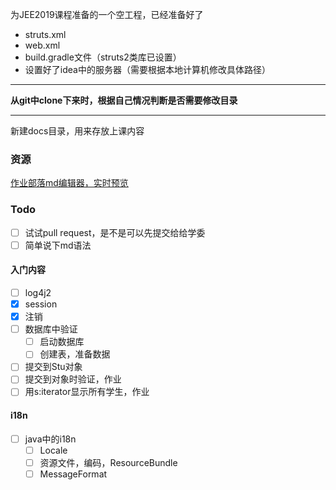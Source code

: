 为JEE2019课程准备的一个空工程，已经准备好了
- struts.xml
- web.xml
- build.gradle文件（struts2类库已设置）
- 设置好了idea中的服务器（需要根据本地计算机修改具体路径）

---
**从git中clone下来时，根据自己情况判断是否需要修改目录**

---
新建docs目录，用来存放上课内容
### 资源
[作业部落md编辑器，实时预览](https://www.zybuluo.com/mdeditor)
### Todo
- [ ] 试试pull request，是不是可以先提交给给学委
- [ ] 简单说下md语法
#### 入门内容
 - [ ] log4j2
 - [x] session
 - [x] 注销
 - [ ] 数据库中验证
   - [ ] 启动数据库
   - [ ] 创建表，准备数据
 - [ ] 提交到Stu对象
 - [ ] 提交到对象时验证，作业
 - [ ] 用s:iterator显示所有学生，作业
 #### i18n
 - [ ] java中的i18n
   - [ ] Locale
   - [ ] 资源文件，编码，ResourceBundle
   - [ ] MessageFormat 